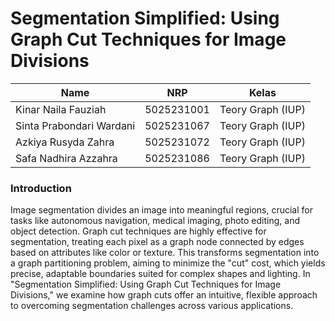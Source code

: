 # Segmentation Simplified: Using Graph Cut Techniques for Image Divisions

| Name           | NRP        | Kelas     |
| ---            | ---        | ----------|
| Kinar Naila Fauziah | 5025231001| Teory Graph (IUP)  |
| Sinta Prabondari Wardani| 5025231067 | Teory Graph (IUP) |
| Azkiya Rusyda Zahra |  5025231072 | Teory Graph (IUP) |
| Safa Nadhira  Azzahra | 5025231086  | Teory Graph (IUP) |


### Introduction 
Image segmentation divides an image into meaningful regions, crucial for tasks like autonomous navigation, medical imaging, photo editing, and object detection. Graph cut techniques are highly effective for segmentation, treating each pixel as a graph node connected by edges based on attributes like color or texture. This transforms segmentation into a graph partitioning problem, aiming to minimize the "cut" cost, which yields precise, adaptable boundaries suited for complex shapes and lighting. In "Segmentation Simplified: Using Graph Cut Techniques for Image Divisions," we examine how graph cuts offer an intuitive, flexible approach to overcoming segmentation challenges across various applications.
